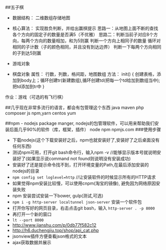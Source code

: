 ##五子棋
- 数据结构：
  二维数组存储地图
- 核心算法：
  实现胜负判断，并给出赢棋提示
  思路一：从地图上面不断的查找各个方向的固定子的数量是否满5（不优雅）
  思路二：判断当前子对应8个方向，每两个方向的数量相加，和为5则赢
    判断一个方向上相同子的数量
      循环对相同的子计数（子的颜色相同，并且没有到达边界）
    判断一下每两个方向相同的子到达5则赢

- 游戏对象
- 棋盘对象
  属性：
    行数，列数，格间距，地图数组
  方法：
    init() {
      创建表格，添加到body上；循环创建tr(新建数组),循环创建td(把每一个td给加到数组当中);把td添加到tr中
    }

作业：游戏（可选的有飞行棋）

##几乎现在非常多流行的语言，都会有包管理这个东西
java maven
php composer
js  npm,yarn
centos yum

##npm - nodejs package manger, nodejs的包管理软件，可以用来帮助我们安装后面几乎90%的软件（库，框架，插件）
node npm npmjs.com
###使用步骤
- 下载nodejs(这个下载安装好之后，npm也就安装好了,安装好了之后桌面没有任何东西)
- 测试npm可用，打开git bash命令行，输入npm -v //能够显示版本号就说明安装好了(如果显示说command not found则说明没有安装成功)
- 安装好了还是提示命令找不到，打开环境变量的Path,在最后添加安装的nodejs的目录
- `npm config set loglevel=http`      //让安装软件的时候显示所有的HTTP请求
- 如果觉得npm安装比较慢，可以使用cnpm(淘宝的镜像), 避免因为网络原因安装失败
- npm 安装尝试安装一下bower, gulp(测试,可选)
- `npm i -g http-server localtunnel json-server`   安装一个软件包
- 打开你写好的网页目录，右击点击git bash，输入
  `http-server . -p 8000`
- 再打开一个新的窗口
- `lt --port 8000`
- http://www.jianshu.com/p/0db77f582c12
- http://h6.duchengjiu.top/shop/api_cat.php
- jsonview插件方便查看json格式的文本
- ajax获取数据并展示


